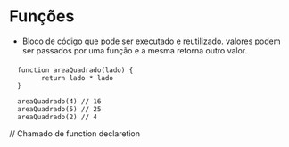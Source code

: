 # Funções

- Bloco de código que pode ser executado e reutilizado. valores podem ser passados por uma função e a mesma retorna outro valor.

####

      function areaQuadrado(lado) {
            return lado * lado
      }

      areaQuadrado(4) // 16
      areaQuadrado(5) // 25
      areaQuadrado(2) // 4

// Chamado de function declaretion

####
